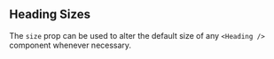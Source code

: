 ## Heading Sizes

The `size` prop can be used to alter the default size of any `<Heading />` component whenever necessary.
